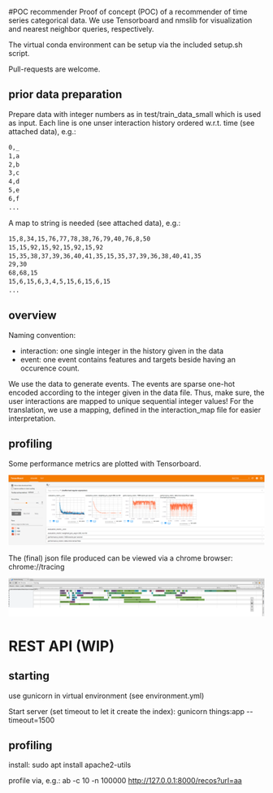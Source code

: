 #POC recommender
Proof of concept (POC) of a recommender of time series categorical data.
We use Tensorboard and nmslib for visualization and nearest neighbor queries, respectively.

The virtual conda environment can be setup via the included setup.sh script.

Pull-requests are welcome.


## prior data preparation
Prepare data with integer numbers as in test/train_data_small which is used as input.
Each line is one unser interaction history ordered w.r.t. time (see attached data), e.g.:

```bash
0,_
1,a
2,b
3,c
4,d
5,e
6,f
...
```

A map to string is needed (see attached data), e.g.:

```bash
15,8,34,15,76,77,78,38,76,79,40,76,8,50
15,15,92,15,92,15,92,15,92
15,35,38,37,39,36,40,41,35,15,35,37,39,36,38,40,41,35
29,30
68,68,15
15,6,15,6,3,4,5,15,6,15,6,15
... 
```

## overview
Naming convention:
* interaction: one single integer in the history given in the data
* event: one event contains features and targets beside having an occurence count.

We use the data to generate events. 
The events are sparse one-hot encoded according to the integer given in the data file.
Thus, make sure, the user interactions are mapped to unique sequential integer values! 
For the translation, we use a mapping, defined in the interaction_map file for easier interpretation.



## profiling
Some performance metrics are plotted with Tensorboard.

![tensorboard_example](doc/figures/tensorboard_example.png)

The (final) json file produced can be viewed via a chrome browser:
    chrome://tracing

![json_profiling_example](doc/figures/json_profiling.png)


# REST API (WIP)

## starting
use gunicorn in virtual environment (see environment.yml)

Start server (set timeout to let it create the index):
    gunicorn things:app --timeout=1500
    
## profiling
install:
    sudo apt install apache2-utils
    
profile via, e.g.:
    ab -c 10 -n 100000 http://127.0.0.1:8000/recos?url=aa